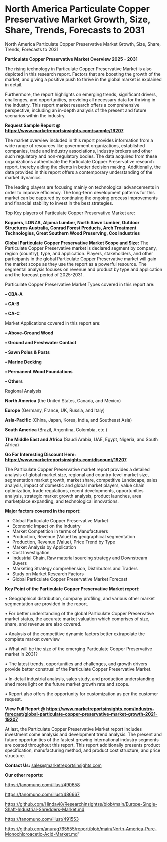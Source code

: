 # North America Particulate Copper Preservative Market Growth, Size, Share, Trends, Forecasts to 2031
North America Particulate Copper Preservative Market Growth, Size, Share, Trends, Forecasts to 2031
  
<Strong> Particulate Copper Preservative Market Overview 2025 - 2031</strong>

The rising technology in Particulate Copper Preservative Market is also depicted in this research report. Factors that are boosting the growth of the market, and giving a positive push to thrive in the global market is explained in detail.

Furthermore, the report highlights on emerging trends, significant drivers, challenges, and opportunities, providing all necessary data for thriving in the industry. This report market research offers a comprehensive perspective, including an in-depth analysis of the present and future scenarios within the industry.

<strong>Request Sample Report @ <a href=https://www.marketreportsinsights.com/sample/19207>https://www.marketreportsinsights.com/sample/19207</a></strong>

The market overview included in this report provides information from a wide range of resources like government organizations, established companies, trade and industry associations, industry brokers and other such regulatory and non-regulatory bodies. The data acquired from these organizations authenticate the Particulate Copper Preservative research report, thereby aiding the clients in better decision making. Additionally, the data provided in this report offers a contemporary understanding of the market dynamics.

The leading players are focusing mainly on technological advancements in order to improve efficiency. The long-term development patterns for this market can be captured by continuing the ongoing process improvements and financial stability to invest in the best strategies.

Top Key players of Particulate Copper Preservative Market are:

<strong>Koppers, LONZA, Aljoma Lumber, North Sawn Lumber, Outdoor Structures Australia, Conrad Forest Products, Arch Treatment Technologies, Great Southern Wood Preserving, Cox Industries</strong>

<strong><b>Global Particulate Copper Preservative Market Scope and Size:</b></strong>
The Particulate Copper Preservative market is declared segment by company, region (country), type, and application. Players, stakeholders, and other participants in the global Particulate Copper Preservative market will gain the market scope as they use the report as a powerful resource. The segmental analysis focuses on revenue and product by type and application and the forecast period of 2025-2031.

Particulate Copper Preservative Market Types covered in this report are:

<strong>• CBA-A

• CA-B

• CA-C</strong>

Market Applications covered in this report are:

<strong>• Above-Ground Wood

• Ground and Freshwater Contact

• Sawn Poles & Posts

• Marine Decking

• Permanent Wood Foundations

• Others</strong> 

Regional Analysis

<strong>North America</strong> (the United States, Canada, and Mexico)

<strong>Europe</strong> (Germany, France, UK, Russia, and Italy)

<strong>Asia-Pacific</strong> (China, Japan, Korea, India, and Southeast Asia)

<strong>South America</strong> (Brazil, Argentina, Colombia, etc.)

<strong>The Middle East and Africa</strong> (Saudi Arabia, UAE, Egypt, Nigeria, and South Africa)

<strong>Go For Interesting Discount Here: <a href=https://www.marketreportsinsights.com/discount/19207>https://www.marketreportsinsights.com/discount/19207</a></strong>

The Particulate Copper Preservative market report provides a detailed analysis of global market size, regional and country-level market size, segmentation market growth, market share, competitive Landscape, sales analysis, impact of domestic and global market players, value chain optimization, trade regulations, recent developments, opportunities analysis, strategic market growth analysis, product launches, area marketplace expanding, and technological innovations.

<strong><b>Major factors covered in the report:</b></strong>
<ul>
  <li>Global Particulate Copper Preservative Market </li>
  <li>Economic Impact on the Industry</li>
  <li>Market Competition in terms of Manufacturers</li>
  <li>Production, Revenue (Value) by geographical segmentation</li>
  <li>Production, Revenue (Value), Price Trend by Type</li>
  <li>Market Analysis by Application</li>
  <li>Cost Investigation</li>
  <li>Industrial Chain, Raw material sourcing strategy and Downstream Buyers</li>
  <li>Marketing Strategy comprehension, Distributors and Traders</li>
  <li>Study on Market Research Factors</li>
  <li>Global Particulate Copper Preservative Market Forecast</li>
</ul>

<strong><b>Key Point of the Particulate Copper Preservative Market report:</b></strong>

• Geographical distribution, company profiling, and various other market segmentation are provided in the report.

• For better understanding of the global Particulate Copper Preservative market status, the accurate market valuation which comprises of size, share, and revenue are also covered.

• Analysis of the competitive dynamic factors better extrapolate the complete market overview

• What will be the size of the emerging Particulate Copper Preservative market in 2031?

• The latest trends, opportunities and challenges, and growth drivers provide better construal of the Particulate Copper Preservative Market.

• In-detail industrial analysis, sales study, and production understanding shed more light on the future market growth rate and scope.

• Report also offers the opportunity for customization as per the customer request.

<strong><b>View Full Report @ <a href=https://www.marketreportsinsights.com/industry-forecast/global-particulate-copper-preservative-market-growth-2021-19207>https://www.marketreportsinsights.com/industry-forecast/global-particulate-copper-preservative-market-growth-2021-19207</a></b></strong>


At last, the Particulate Copper Preservative Market report includes investment come analysis and development trend analysis. The present and future opportunities of the fastest growing international industry segments are coated throughout this report. This report additionally presents product specification, manufacturing method, and product cost structure, and price structure.

<strong>Contact Us:</strong>
sales@marketreportsinsights.com

<strong>Our other reports:</strong>

<a href=https://tanomuno.com/illust/490658>https://tanomuno.com/illust/490658</a>

<a href=https://tanomuno.com/illust/486667>https://tanomuno.com/illust/486667</a>

<a href=https://github.com/Hindavi8/Researchinsightss/blob/main/Europe-Single-Shaft-Industrial-Shredders-Market.md>https://github.com/Hindavi8/Researchinsightss/blob/main/Europe-Single-Shaft-Industrial-Shredders-Market.md</a>

<a href=https://tanomuno.com/illust/491553>https://tanomuno.com/illust/491553</a>

<a href=https://github.com/anurag765555/report/blob/main/North-America-Pure-Monochloroacetic-Acid-Market.md>https://github.com/anurag765555/report/blob/main/North-America-Pure-Monochloroacetic-Acid-Market.md</a>"
